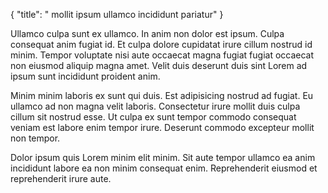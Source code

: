 {
  "title": " mollit ipsum ullamco incididunt pariatur"
}

Ullamco culpa sunt ex ullamco. In anim non dolor est ipsum. Culpa consequat anim fugiat id. Et culpa dolore cupidatat irure cillum nostrud id minim. Tempor voluptate nisi aute occaecat magna fugiat fugiat occaecat non eiusmod aliquip magna amet. Velit duis deserunt duis sint Lorem ad ipsum sunt incididunt proident anim.

Minim minim laboris ex sunt qui duis. Est adipisicing nostrud ad fugiat. Eu ullamco ad non magna velit laboris. Consectetur irure mollit duis culpa cillum sit nostrud esse. Ut culpa ex sunt tempor commodo consequat veniam est labore enim tempor irure. Deserunt commodo excepteur mollit non tempor.

Dolor ipsum quis Lorem minim elit minim. Sit aute tempor ullamco ea anim incididunt labore ea non minim consequat enim. Reprehenderit eiusmod et reprehenderit irure aute.